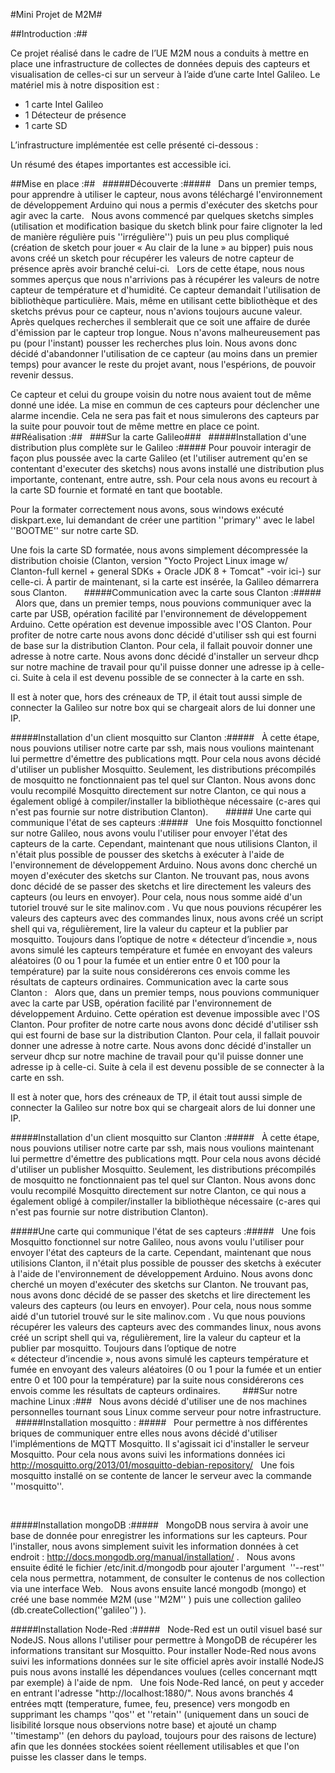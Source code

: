 #Mini Projet de M2M#


##Introduction :##

Ce projet réalisé dans le cadre de l’UE M2M nous a conduits à mettre en place une infrastructure de collectes de données depuis des capteurs et visualisation de celles-ci sur un serveur à l’aide d’une carte Intel Galileo. Le matériel mis à notre disposition est :
* 1 carte Intel Galileo
* 1 Détecteur de présence
* 1 carte SD

L’infrastructure implémentée est celle présenté ci-dessous :


Un résumé des étapes importantes est accessible ici.


##Mise en place :##
 
#####Découverte :#####
 
Dans un premier temps, pour apprendre à utiliser le capteur, nous avons téléchargé l'environnement de développement Arduino qui nous a permis d'exécuter des sketchs pour agir avec la carte.
 
Nous avons commencé par quelques sketchs simples (utilisation et modification basique du sketch blink pour faire clignoter la led de manière régulière puis ''irrégulière'') puis un peu plus compliqué (création de sketch pour jouer « Au clair de la lune » au bipper) puis nous avons créé un sketch pour récupérer les valeurs de notre capteur de présence après avoir branché celui-ci.
 
Lors de cette étape, nous nous sommes aperçus que nous n'arrivions pas à récupérer les valeurs de notre capteur de température et d'humidité. Ce capteur demandait l'utilisation de bibliothèque particulière. Mais, même en utilisant cette bibliothèque et des sketchs prévus pour ce capteur, nous n'avions toujours aucune valeur. Après quelques recherches il semblerait que ce soit une affaire de durée d'émission par le capteur trop longue. Nous n'avons malheureusement pas pu (pour l'instant) pousser les recherches plus loin. Nous avons donc décidé d'abandonner l'utilisation de ce capteur (au moins dans un premier temps) pour avancer le reste du projet avant, nous l'espérions, de pouvoir revenir dessus. 

Ce capteur et celui du groupe voisin du notre nous avaient tout de même donné une idée. La mise en commun de ces capteurs pour déclencher une alarme incendie. Cela ne sera pas fait et nous simulerons des capteurs par la suite pour pouvoir tout de même mettre en place ce point.
 
 
 
 
##Réalisation :##
 
###Sur la carte Galileo###
 
#####Installation d'une distribution plus complète sur le Galileo :#####
Pour pouvoir interagir de façon plus poussée avec la carte Galileo (et l'utiliser autrement qu'en se contentant d'executer des sketchs) nous avons installé une distribution plus importante, contenant, entre autre, ssh. Pour cela nous avons eu recourt à la carte SD fournie et formaté en tant que bootable.

Pour la formater correctement nous avons, sous windows exécuté diskpart.exe, lui demandant de créer une partition ''primary'' avec le label ''BOOTME'' sur notre carte SD.

Une fois la carte SD formatée, nous avons simplement décompressée la distribution choisie (Clanton, version "Yocto Project Linux image w/ Clanton-full kernel + general SDKs + Oracle JDK 8 + Tomcat" -voir ici-) sur celle-ci. 
À partir de maintenant, si la carte est insérée, la Galileo démarrera sous Clanton.
 
 
 
#####Communication avec la carte sous Clanton :#####
 
Alors que, dans un premier temps, nous pouvions communiquer avec la carte par USB, opération facilité par l'environnement de développement Arduino. Cette opération est devenue impossible avec l'OS Clanton. Pour profiter de notre carte nous avons donc décidé d'utiliser ssh qui est fourni de base sur la distribution Clanton. Pour cela, il fallait pouvoir donner une adresse à notre carte. Nous avons donc décidé d'installer un serveur dhcp sur notre machine de travail pour qu'il puisse donner une adresse ip à celle-ci. Suite à cela il est devenu possible de se connecter à la carte en ssh.

Il est à noter que, hors des créneaux de TP, il était tout aussi simple de connecter la Galileo sur notre box qui se chargeait alors de lui donner une IP.
 

#####Installation d'un client mosquitto sur Clanton :#####
 
À cette étape, nous pouvions utiliser notre carte par ssh, mais nous voulions maintenant lui permettre d'émettre des publications mqtt. Pour cela nous avons décidé d'utiliser un publisher Mosquitto. Seulement, les distributions précompilés de mosquitto ne fonctionnaient pas tel quel sur Clanton. Nous avons donc voulu recompilé Mosquitto directement sur notre Clanton, ce qui nous a également obligé à compiler/installer la bibliothèque nécessaire (c-ares qui n'est pas fournie sur notre distribution Clanton).
 
 
 
##### Une carte qui communique l'état de ses capteurs :#####
 
Une fois Mosquitto fonctionnel sur notre Galileo, nous avons voulu l'utiliser pour envoyer l'état des capteurs de la carte. Cependant, maintenant que nous utilisions Clanton, il n'était plus possible de pousser des sketchs à exécuter à l'aide de l'environnement de développement Arduino. Nous avons donc cherché un moyen d'exécuter des sketchs sur Clanton.
Ne trouvant pas, nous avons donc décidé de se passer des sketchs et lire directement les valeurs des capteurs (ou leurs en envoyer). Pour cela, nous nous somme aidé d'un tutoriel trouvé sur le site malinov.com . Vu que nous pouvions récupérer les valeurs des capteurs avec des commandes linux, nous avons créé un script shell qui va, régulièrement, lire la valeur du capteur et la publier par mosquitto. Toujours dans l’optique de notre « détecteur d’incendie », nous avons simulé les capteurs température et fumée en envoyant des valeurs aléatoires (0 ou 1 pour la fumée et un entier entre 0 et 100 pour la température) par la suite nous considérerons ces envois comme les résultats de capteurs ordinaires.
Communication avec la carte sous Clanton :
 
Alors que, dans un premier temps, nous pouvions communiquer avec la carte par USB, opération facilité par l'environnement de développement Arduino. Cette opération est devenue impossible avec l'OS Clanton. Pour profiter de notre carte nous avons donc décidé d'utiliser ssh qui est fourni de base sur la distribution Clanton. Pour cela, il fallait pouvoir donner une adresse à notre carte. Nous avons donc décidé d'installer un serveur dhcp sur notre machine de travail pour qu'il puisse donner une adresse ip à celle-ci. Suite à cela il est devenu possible de se connecter à la carte en ssh.

Il est à noter que, hors des créneaux de TP, il était tout aussi simple de connecter la Galileo sur notre box qui se chargeait alors de lui donner une IP.
 


#####Installation d'un client mosquitto sur Clanton :#####
 
À cette étape, nous pouvions utiliser notre carte par ssh, mais nous voulions maintenant lui permettre d'émettre des publications mqtt. Pour cela nous avons décidé d'utiliser un publisher Mosquitto. Seulement, les distributions précompilés de mosquitto ne fonctionnaient pas tel quel sur Clanton. Nous avons donc voulu recompilé Mosquitto directement sur notre Clanton, ce qui nous a également obligé à compiler/installer la bibliothèque nécessaire (c-ares qui n'est pas fournie sur notre distribution Clanton).
 


#####Une carte qui communique l'état de ses capteurs :#####
 
Une fois Mosquitto fonctionnel sur notre Galileo, nous avons voulu l'utiliser pour envoyer l'état des capteurs de la carte. Cependant, maintenant que nous utilisions Clanton, il n'était plus possible de pousser des sketchs à exécuter à l'aide de l'environnement de développement Arduino. Nous avons donc cherché un moyen d'exécuter des sketchs sur Clanton.
Ne trouvant pas, nous avons donc décidé de se passer des sketchs et lire directement les valeurs des capteurs (ou leurs en envoyer). Pour cela, nous nous somme aidé d'un tutoriel trouvé sur le site malinov.com . Vu que nous pouvions récupérer les valeurs des capteurs avec des commandes linux, nous avons créé un script shell qui va, régulièrement, lire la valeur du capteur et la publier par mosquitto. Toujours dans l’optique de notre « détecteur d’incendie », nous avons simulé les capteurs température et fumée en envoyant des valeurs aléatoires (0 ou 1 pour la fumée et un entier entre 0 et 100 pour la température) par la suite nous considérerons ces envois comme les résultats de capteurs ordinaires.
 
 
 
 
###Sur notre machine Linux :###
 
Nous avons décidé d'utiliser une de nos machines personnelles tournant sous Linux comme serveur pour notre infrastructure. 
 
#####Installation mosquitto : #####
 
Pour permettre à nos différentes briques de communiquer entre elles nous avons décidé d'utiliser l'implémentions de MQTT Mosquitto. Il s'agissait ici d'installer le serveur Mosquitto. Pour cela nous avons suivi les informations données ici http://mosquitto.org/2013/01/mosquitto-debian-repository/ 
 
Une fois mosquitto installé on se contente de lancer le serveur avec la commande ''mosquitto''.

 

#####Installation mongoDB :#####
 
MongoDB nous servira à avoir une base de donnée pour enregistrer les informations sur les capteurs. Pour l'installer, nous avons simplement suivit les information données à cet endroit : http://docs.mongodb.org/manual/installation/ .
 
Nous avons ensuite édité le fichier /etc/init.d/mongodb pour ajouter l'argument  ''--rest'' cela nous permettra, notamment, de consulter le contenus de nos collection via une interface Web.
 
Nous avons ensuite lancé mongodb (mongo) et créé une base nommée M2M (use ''M2M'' ) puis une collection galileo (db.createCollection(''galileo'') ).
 
 

#####Installation Node-Red :#####
 
Node-Red est un outil visuel basé sur NodeJS. Nous allons l'utiliser pour permettre à MongoDB de récupérer les informations transitant sur Mosquitto. Pour installer Node-Red nous avons suivi les informations données sur le site officiel après avoir installé NodeJS puis nous avons installé les dépendances voulues (celles concernant mqtt par exemple) à l'aide de npm.
 
Une fois Node-Red lancé, on peut y acceder en entrant l'adresse "http://localhost:1880/". Nous avons branchés 4 entrées mqtt (temperature, fumee, feu, presence) vers mongodb en supprimant les champs ''qos'' et ''retain'' (uniquement dans un souci de lisibilité lorsque nous observions notre base) et ajouté un champ ''timestamp'' (en dehors du payload, toujours pour des raisons de lecture) afin que les données stockées soient réellement utilisables et que l'on puisse les classer dans le temps. 
